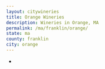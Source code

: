 ```yaml
---
layout: citywineries
title: Orange Wineries
description: Wineries in Orange, MA
permalink: /ma/franklin/orange/
state: ma
county: franklin
city: orange
---
```

-
